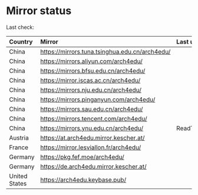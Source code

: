 <script src="./time.js"></script>
# Mirror status
Last check: <script type="text/javascript">localize(1666798034.0483499);</script>

|Country|Mirror|Last update|
|:------|:-----|:----------|
|China|https://mirrors.tuna.tsinghua.edu.cn/arch4edu/|<script type="text/javascript">localize(1666766970);</script>|
|China|https://mirrors.aliyun.com/arch4edu/|<script type="text/javascript">localize(1666682106);</script>|
|China|https://mirrors.bfsu.edu.cn/arch4edu/|<script type="text/javascript">localize(1666766970);</script>|
|China|https://mirror.iscas.ac.cn/arch4edu/|<script type="text/javascript">localize(1666766970);</script>|
|China|https://mirrors.nju.edu.cn/arch4edu/|<script type="text/javascript">localize(1666682106);</script>|
|China|https://mirrors.pinganyun.com/arch4edu/|<script type="text/javascript">localize(1666725066);</script>|
|China|https://mirrors.sau.edu.cn/arch4edu/|<script type="text/javascript">localize(1650446957);</script>|
|China|https://mirrors.tencent.com/arch4edu/|<script type="text/javascript">localize(1666725066);</script>|
|China|https://mirrors.ynu.edu.cn/arch4edu/|ReadTimeout|
|Austria|https://at.arch4edu.mirror.kescher.at/|<script type="text/javascript">localize(1666766970);</script>|
|France|https://mirror.lesviallon.fr/arch4edu/|<script type="text/javascript">localize(1666766970);</script>|
|Germany|https://pkg.fef.moe/arch4edu/|<script type="text/javascript">localize(1666766970);</script>|
|Germany|https://de.arch4edu.mirror.kescher.at/|<script type="text/javascript">localize(1666766970);</script>|
|United States|https://arch4edu.keybase.pub/|<script type="text/javascript">localize(1666725066);</script>|

<script src="./tablefilter/tablefilter.js"></script>
<script src="./table.js"></script>